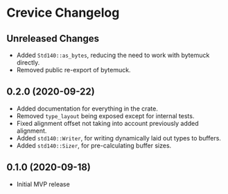 # Crevice Changelog

## Unreleased Changes
* Added `Std140::as_bytes`, reducing the need to work with bytemuck directly.
* Removed public re-export of bytemuck.

## 0.2.0 (2020-09-22)
* Added documentation for everything in the crate.
* Removed `type_layout` being exposed except for internal tests.
* Fixed alignment offset not taking into account previously added alignment.
* Added `std140::Writer`, for writing dynamically laid out types to buffers.
* Added `std140::Sizer`, for pre-calculating buffer sizes.

## 0.1.0 (2020-09-18)
* Initial MVP release